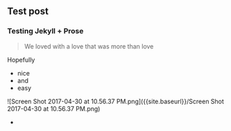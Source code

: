 ## Test post

### Testing **Jekyll** + Prose

> We loved with a love that was more than love


Hopefully
- nice
- and 
- easy

![Screen Shot 2017-04-30 at 10.56.37 PM.png]({{site.baseurl}}/Screen Shot 2017-04-30 at 10.56.37 PM.png)

-



